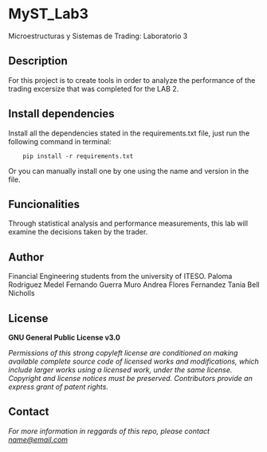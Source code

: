 # MyST_Lab3
Microestructuras y Sistemas de Trading: Laboratorio 3


## Description
For this project is to create tools in order to analyze the performance of the trading excersize that was completed for the LAB 2.

## Install dependencies

Install all the dependencies stated in the requirements.txt file, just run the following command in terminal:

        pip install -r requirements.txt
        
Or you can manually install one by one using the name and version in the file.

## Funcionalities

Through statistical analysis and performance measurements, this lab will examine the decisions taken by the trader.

## Author
Financial Engineering students from the university of ITESO.
Paloma Rodriguez Medel
Fernando Guerra Muro
Andrea Flores Fernandez
Tania Bell Nicholls

## License
**GNU General Public License v3.0** 

*Permissions of this strong copyleft license are conditioned on making available 
complete source code of licensed works and modifications, which include larger 
works using a licensed work, under the same license. Copyright and license notices 
must be preserved. Contributors provide an express grant of patent rights.*

## Contact
*For more information in reggards of this repo, please contact name@email.com*